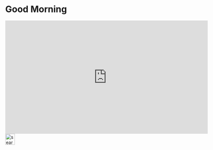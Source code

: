<html lang="en">
  <head>
  <title>Hello world</title>
  <link rel="stylesheet" href="styles.css"> 
  </head>
  <body>
    <h1>Good Morning</h1>
<iframe  class="back" src="https://player.vimeo.com/video/1030373647?autoplay=1&loop=1" width="640" height="360" frameborder="0"    allowfullscreen></iframe>
    <img src="https://github.com/user-attachments/assets/f8428421-5bba-4fae-bca8-29b2adf3a9b4" width="30" height="35" alt="search bar icon">
  </body>
</html>







